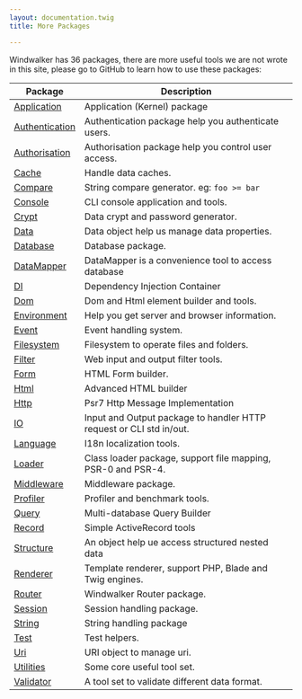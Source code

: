 ```yaml
---
layout: documentation.twig
title: More Packages

---
```


Windwalker has 36 packages, there are more useful tools we are not wrote in this site, please go to GitHub to learn how to use these packages:


| Package | Description |
| --- | --- |
| [Application](https://github.com/ventoviro/windwalker-application) | Application (Kernel) package |
| [Authentication](https://github.com/ventoviro/windwalker-authentication) | Authentication package help you authenticate users. |
| [Authorisation](https://github.com/ventoviro/windwalker-authorisation) | Authorisation package help you control user access. |
| [Cache](https://github.com/ventoviro/windwalker-cache) | Handle data caches. |
| [Compare](https://github.com/ventoviro/windwalker-compare) | String compare generator. eg: `foo >= bar` |
| [Console](https://github.com/ventoviro/windwalker-console) | CLI console application and tools. |
| [Crypt](https://github.com/ventoviro/windwalker-crypt) | Data crypt and password generator. |
| [Data](https://github.com/ventoviro/windwalker-data) | Data object help us manage data properties. |
| [Database](https://github.com/ventoviro/windwalker-database) | Database package. |
| [DataMapper](https://github.com/ventoviro/windwalker-datamapper) | DataMapper is a convenience tool to access database |
| [DI](https://github.com/ventoviro/windwalker-di) | Dependency Injection Container |
| [Dom](https://github.com/ventoviro/windwalker-dom) | Dom and Html element builder and tools. |
| [Environment](https://github.com/ventoviro/windwalker-environment) | Help you get server and browser information. |
| [Event](https://github.com/ventoviro/windwalker-event) | Event handling system. |
| [Filesystem](https://github.com/ventoviro/windwalker-filesystem) | Filesystem to operate files and folders. |
| [Filter](https://github.com/ventoviro/windwalker-filter) | Web input and output filter tools. |
| [Form](https://github.com/ventoviro/windwalker-form) | HTML Form builder. |
| [Html](https://github.com/ventoviro/windwalker-html) | Advanced HTML builder |
| [Http](https://github.com/ventoviro/windwalker-http) | Psr7 Http Message Implementation |
| [IO](https://github.com/ventoviro/windwalker-io) | Input and Output package to handler HTTP request or CLI std in/out. |
| [Language](https://github.com/ventoviro/windwalker-language) | I18n localization tools. |
| [Loader](https://github.com/ventoviro/windwalker-loader) | Class loader package, support file mapping, PSR-0 and PSR-4. |
| [Middleware](https://github.com/ventoviro/windwalker-middleware) | Middleware package. |
| [Profiler](https://github.com/ventoviro/windwalker-profiler) | Profiler and benchmark tools. |
| [Query](https://github.com/ventoviro/windwalker-query) | Multi-database Query Builder |
| [Record](https://github.com/ventoviro/windwalker-record) | Simple ActiveRecord tools |
| [Structure](https://github.com/ventoviro/windwalker-structure) | An object help ue access structured nested data |
| [Renderer](https://github.com/ventoviro/windwalker-renderer) | Template renderer, support PHP, Blade and Twig engines. |
| [Router](https://github.com/ventoviro/windwalker-router) | Windwalker Router package. |
| [Session](https://github.com/ventoviro/windwalker-session) | Session handling package. |
| [String](https://github.com/ventoviro/windwalker-string) | String handling package |
| [Test](https://github.com/ventoviro/windwalker-test) | Test helpers. |
| [Uri](https://github.com/ventoviro/windwalker-uri) | URI object to manage uri. |
| [Utilities](https://github.com/ventoviro/windwalker-utilities) | Some core useful tool set. |
| [Validator](https://github.com/ventoviro/windwalker-validator) | A tool set to validate different data format. |

